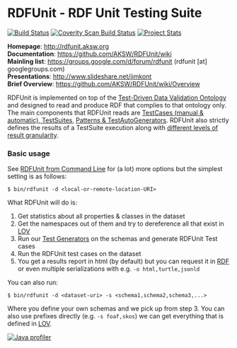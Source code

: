 RDFUnit - RDF Unit Testing Suite
==========

[![Build Status](https://travis-ci.org/AKSW/RDFUnit.svg?branch=master)](https://travis-ci.org/AKSW/RDFUnit)
[![Coverity Scan Build Status](https://scan.coverity.com/projects/2650/badge.svg?flat=1)](https://scan.coverity.com/projects/2650)
[![Project Stats](https://www.openhub.net/p/RDFUnit/widgets/project_thin_badge.gif)](https://www.ohloh.net/p/RDFUnit)



**Homepage**: http://rdfunit.aksw.org <br/>
**Documentation**: https://github.com/AKSW/RDFUnit/wiki  <br/>
**Mainling list**: https://groups.google.com/d/forum/rdfunit (rdfunit [at] googlegroups.com)  <br/>
**Presentations**: http://www.slideshare.net/jimkont  <br/>
**Brief Overview**: https://github.com/AKSW/RDFUnit/wiki/Overview

RDFUnit is implemented on top of the [Test-Driven Data Validation Ontology](http://rdfunit.aksw.org/ns/core#) and designed to read and produce RDF that complies to that ontology only.
The main components that RDFUnit reads are 
[TestCases (manual & automatic), TestSuites](https://github.com/AKSW/RDFUnit/wiki/TestCases), 
[Patterns & TestAutoGenerators](https://github.com/AKSW/RDFUnit/wiki/Patterns-Generators). 
RDFUnit also strictly defines the results of a TestSuite execution along with [different levels of result granularity](https://github.com/AKSW/RDFUnit/wiki/Results).

### Basic usage

See [RDFUnit from Command Line](https://github.com/AKSW/RDFUnit/wiki/CLI) for (a lot) more options but the simplest setting is as follows:

```console
$ bin/rdfunit -d <local-or-remote-location-URI>
```

What RDFUnit will do is:

1. Get statistics about all properties & classes in the dataset
1. Get the namespaces out of them and try to dereference all that exist in [LOV](http://lov.okfn.org)
1. Run our [Test Generators](https://github.com/AKSW/RDFUnit/wiki/Patterns-Generators) on the schemas and generate RDFUnit Test cases
1. Run the RDFUnit test cases on the dataset
1. You get a results report in html (by default) but you can request it in [RDF](http://rdfunit.aksw.org/ns/core#) or even multiple serializations with e.g.  `-o html,turtle,jsonld`

You can also run:
```console
$ bin/rdfunit -d <dataset-uri> -s <schema1,schema2,schema3,...>
```

Where you define your own schemas and we pick up from step 3. You can also use prefixes directly (e.g. `-s foaf,skos`) we can get everything that is defined in [LOV](http://lov.okfn.org).


[![Java profiler](http://www.ej-technologies.com/images/product_banners/jprofiler_small.png)](http://www.ej-technologies.com/products/jprofiler/overview.html)
